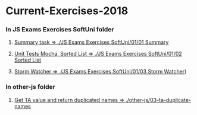 # Current-Exercises-2018

### In JS Exams Exercises SoftUni folder
01. [Summary task => ./JS Exams Exercises SoftUni/01/01 Summary](https://petyomitkov.github.io/Current-Exercises-2018/JS%20Exams%20Exercises%20SoftUni/01.%20JS%20Advanced%20-%20Sample%20Exam%20-%2031%20Oct%202016/01.%20Summary/01.%20Summary_HTML%20Skeleton.html)

02. [Unit Tests Mocha, Sorted List => ./JS Exams Exercises SoftUni/01/02 Sorted List](https://petyomitkov.github.io/Current-Exercises-2018/JS%20Exams%20Exercises%20SoftUni/01.%20JS%20Advanced%20-%20Sample%20Exam%20-%2031%20Oct%202016/02.%20Sorted%20List%20-%20Unit%20testing/tests.html)

03. [Storm Watcher => ./JS Exams Exercises SoftUni/01/03 Storm Watcher](https://petyomitkov.github.io/Current-Exercises-2018/JS%20Exams%20Exercises%20SoftUni/01.%20JS%20Advanced%20-%20Sample%20Exam%20-%2031%20Oct%202016/02.%20Sorted%20List%20-%20Unit%20testing/tests.html))



### In other-js folder 
01. [Get TA value and return duplicated names => ./other-js/03-ta-duplicate-names](https://petyomitkov.github.io/Current-Exercises-2018/other-js/03-ta-duplicate-names/)



